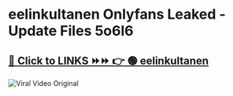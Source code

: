 
 # eelinkultanen Onlyfans Leaked - Update Files 5o6l6

## <h2><a href="https://clipsfans.com/eelinkultanen&ref=git">🔗 Click to LINKS ⏩⏩ 👉 🟢 eelinkultanen </a></h2>

<a href="https://clipsfans.com/eelinkultanen&ref=git" rel="nofollow" data-target="animated-image.originalLink"><img src="https://i.ibb.co.com/xMMVF88/686577567.gif" alt="Viral Video Original" style="max-width: 100%; display: inline-block;" data-target="animated-image.originalImage"></a>

